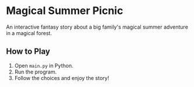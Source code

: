 # Magical Summer Picnic
An interactive fantasy story about a big family's magical summer adventure in a magical forest.
## How to Play
1. Open `main.py` in Python.
2. Run the program.
3. Follow the choices and enjoy the story!

